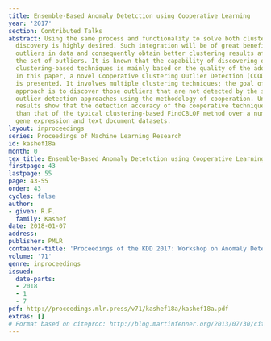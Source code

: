 ```yaml
---
title: Ensemble-Based Anomaly Detetction using Cooperative Learning
year: '2017'
section: Contributed Talks
abstract: Using the same process and functionality to solve both clustering and outlier
  discovery is highly desired. Such integration will be of great benefit to discover
  outliers in data and consequently obtain better clustering results after eliminating
  the set of outliers. It is known that the capability of discovering outliers using
  clustering-based techniques is mainly based on the quality of the adopted clustering.
  In this paper, a novel Cooperative Clustering Outlier Detection (CCOD) algorithm
  is presented. It involves multiple clustering techniques; the goal of the cooperative
  approach is to discover those outliers that are not detected by the single clustering-based
  outlier detection approaches using the methodology of cooperation. Undertaken experimental
  results show that the detection accuracy of the cooperative technique is better
  than that of the typical clustering-based FindCBLOF method over a number of artificial,
  gene expression and text document datasets.
layout: inproceedings
series: Proceedings of Machine Learning Research
id: kashef18a
month: 0
tex_title: Ensemble-Based Anomaly Detetction using Cooperative Learning
firstpage: 43
lastpage: 55
page: 43-55
order: 43
cycles: false
author:
- given: R.F.
  family: Kashef
date: 2018-01-07
address: 
publisher: PMLR
container-title: 'Proceedings of the KDD 2017: Workshop on Anomaly Detection in Finance'
volume: '71'
genre: inproceedings
issued:
  date-parts:
  - 2018
  - 1
  - 7
pdf: http://proceedings.mlr.press/v71/kashef18a/kashef18a.pdf
extras: []
# Format based on citeproc: http://blog.martinfenner.org/2013/07/30/citeproc-yaml-for-bibliographies/
---
```

